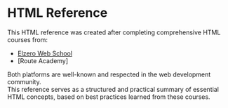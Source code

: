 # HTML Reference

This HTML reference was created after completing comprehensive HTML courses from:

- [Elzero Web School](https://elzero.org/)
- [Route Academy]

Both platforms are well-known and respected in the web development community.  
This reference serves as a structured and practical summary of essential HTML concepts, based on best practices learned from these courses.
